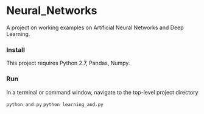 # Neural_Networks

A project on working examples on Artificial Neural Networks and Deep Learning.

### Install

This project requires Python 2.7, Pandas, Numpy.

### Run

In a terminal or command window, navigate to the top-level project directory

```python and.py```
```python learning_and.py```

